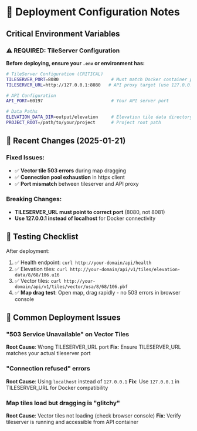# 🚀 Deployment Configuration Notes

## Critical Environment Variables

### ⚠️ **REQUIRED**: TileServer Configuration

**Before deploying, ensure your `.env` or environment has:**

```bash
# TileServer Configuration (CRITICAL)
TILESERVER_PORT=8080                    # Must match Docker container port
TILESERVER_URL=http://127.0.0.1:8080   # API proxy target (use 127.0.0.1, not localhost)

# API Configuration
API_PORT=60197                          # Your API server port

# Data Paths
ELEVATION_DATA_DIR=output/elevation     # Elevation tile data directory
PROJECT_ROOT=/path/to/your/project      # Project root path
```

## 🔧 Recent Changes (2025-01-21)

### Fixed Issues:
- ✅ **Vector tile 503 errors** during map dragging
- ✅ **Connection pool exhaustion** in httpx client
- ✅ **Port mismatch** between tileserver and API proxy

### Breaking Changes:
- **TILESERVER_URL must point to correct port** (8080, not 8081)
- **Use 127.0.0.1 instead of localhost** for Docker connectivity

## 🧪 Testing Checklist

After deployment:
1. ✅ Health endpoint: `curl http://your-domain/api/health`
2. ✅ Elevation tiles: `curl http://your-domain/api/v1/tiles/elevation-data/8/68/106.u16`
3. ✅ Vector tiles: `curl http://your-domain/api/v1/tiles/vector/usa/8/68/106.pbf`
4. ✅ **Map drag test**: Open map, drag rapidly - no 503 errors in browser console

## 🚨 Common Deployment Issues

### "503 Service Unavailable" on Vector Tiles
**Root Cause**: Wrong TILESERVER_URL port
**Fix**: Ensure TILESERVER_URL matches your actual tileserver port

### "Connection refused" errors
**Root Cause**: Using `localhost` instead of `127.0.0.1`
**Fix**: Use `127.0.0.1` in TILESERVER_URL for Docker compatibility

### Map tiles load but dragging is "glitchy"
**Root Cause**: Vector tiles not loading (check browser console)
**Fix**: Verify tileserver is running and accessible from API container
